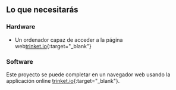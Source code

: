 ## Lo que necesitarás

### Hardware

+ Un ordenador capaz de acceder a la página web[trinket.io](https://trinket.io){:target="_blank"}

### Software

Este proyecto se puede completar en un navegador web usando la applicación online [trinket.io](https://trinket.io){:target="_blank"}.
